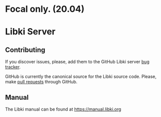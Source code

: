 # Focal only. (20.04)

# Libki Server


## Contributing

If you discover issues, please, add them to the GitHub Libki server [bug tracker](https://github.com/Libki/libki-server/issues).

GitHub is currently the canonical source for the Libki source code.
Please, make [pull requests](https://help.github.com/articles/about-pull-requests/) through GitHub.

## Manual

The Libki manual can be found at https://manual.libki.org
